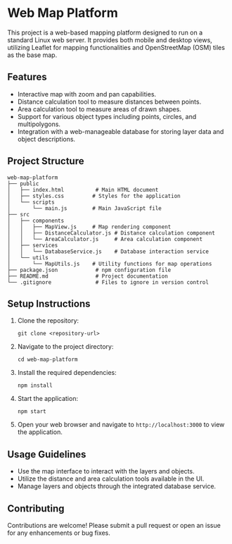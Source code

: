 # Web Map Platform

This project is a web-based mapping platform designed to run on a standard Linux web server. It provides both mobile and desktop views, utilizing Leaflet for mapping functionalities and OpenStreetMap (OSM) tiles as the base map.

## Features

- Interactive map with zoom and pan capabilities.
- Distance calculation tool to measure distances between points.
- Area calculation tool to measure areas of drawn shapes.
- Support for various object types including points, circles, and multipolygons.
- Integration with a web-manageable database for storing layer data and object descriptions.

## Project Structure

```
web-map-platform
├── public
│   ├── index.html          # Main HTML document
│   ├── styles.css         # Styles for the application
│   └── scripts
│       └── main.js        # Main JavaScript file
├── src
│   ├── components
│   │   ├── MapView.js     # Map rendering component
│   │   ├── DistanceCalculator.js # Distance calculation component
│   │   └── AreaCalculator.js     # Area calculation component
│   ├── services
│   │   └── DatabaseService.js    # Database interaction service
│   └── utils
│       └── MapUtils.js    # Utility functions for map operations
├── package.json            # npm configuration file
├── README.md               # Project documentation
└── .gitignore              # Files to ignore in version control
```

## Setup Instructions

1. Clone the repository:
   ```
   git clone <repository-url>
   ```

2. Navigate to the project directory:
   ```
   cd web-map-platform
   ```

3. Install the required dependencies:
   ```
   npm install
   ```

4. Start the application:
   ```
   npm start
   ```

5. Open your web browser and navigate to `http://localhost:3000` to view the application.

## Usage Guidelines

- Use the map interface to interact with the layers and objects.
- Utilize the distance and area calculation tools available in the UI.
- Manage layers and objects through the integrated database service.

## Contributing

Contributions are welcome! Please submit a pull request or open an issue for any enhancements or bug fixes.